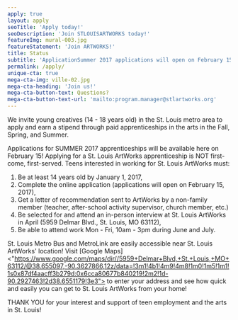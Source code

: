 ```yaml
---
apply: true
layout: apply
seoTitle: 'Apply today!'
seoDescription: 'Join STLOUISARTWORKS today!'
featureImg: mural-003.jpg
featureStatement: 'Join ARTWORKS!'
title: Status
subtitle: 'ApplicationSummer 2017 applications will open on February 15!'
permalink: /apply/
unique-cta: true
mega-cta-img: ville-02.jpg
mega-cta-heading: 'Join us!'
mega-cta-button-text: Questions?
mega-cta-button-text-url: 'mailto:program.manager@stlartworks.org'
---
```


We invite young creatives (14 - 18 years old) in the St. Louis metro area to apply and earn a stipend through paid apprenticeships in the arts in the Fall, Spring, and Summer. 

Applications for SUMMER 2017 apprenticeships will be available here on February 15! Applying for a St. Louis ArtWorks apprenticeship is NOT first-come, first-served. Teens interested in working for St. Louis ArtWorks must: 

1) Be at least 14 years old by January 1, 2017,
2) Complete the online application (applications will open on February 15, 2017), 
2) Get a letter of recommendation sent to ArtWorks by a non-family member (teacher, after-school activity supervisor, church member, etc.)
3) Be selected for and attend an in-person interview at St. Louis ArtWorks in April (5959 Delmar Blvd., St. Louis, MO 63112),
4) Be able to attend work Mon - Fri, 10am - 3pm during June and July.

St. Louis Metro Bus and MetroLink are easily accessible near St. Louis ArtWorks' location! Visit [Google Maps] <"https://www.google.com/maps/dir//5959+Delmar+Blvd,+St.+Louis,+MO+63112/@38.655097,-90.3627866,12z/data=!3m1!4b1!4m9!4m8!1m0!1m5!1m1!1s0x87df4aacff3b279d:0x6cca80677b840219!2m2!1d-90.2927463!2d38.6551179!3e3"> to enter your address and see how quick and easily you can get to St. Louis ArtWorks from your home!

THANK YOU for your interest and support of teen employment and the arts in St. Louis!

